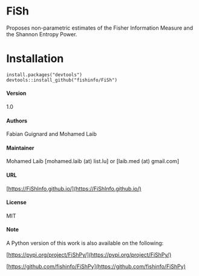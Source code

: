 # FiSh
Proposes non-parametric estimates of the Fisher Information Measure and the Shannon Entropy Power.

# Installation

```{r}
install.packages("devtools")
devtools::install_github("fishinfo/FiSh")
```

#### Version 
1.0

#### Authors 
Fabian Guignard and Mohamed Laib 

#### Maintainer
Mohamed Laib [mohamed.laib (at) list.lu] or 
[laib.med (at) gmail.com]

#### URL
[https://FiShInfo.github.io/](https://FiShInfo.github.io/)

#### License
MIT

#### Note
A Python version of this work is also available on the following:

[https://pypi.org/project/FiShPy/](https://pypi.org/project/FiShPy/)

[https://github.com/fishinfo/FiShPy](https://github.com/fishinfo/FiShPy)

